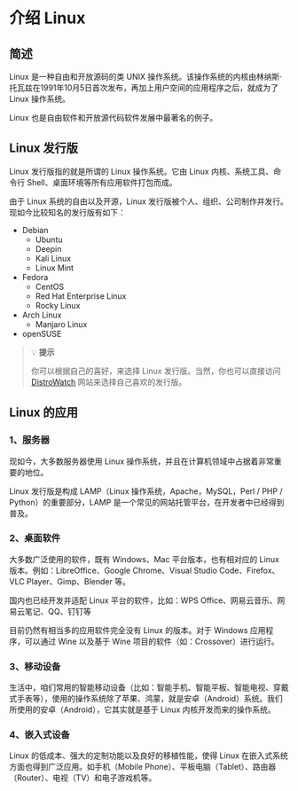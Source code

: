 # 介绍 Linux

## 简述

Linux 是一种自由和开放源码的类 UNIX 操作系统。该操作系统的内核由林纳斯·托瓦兹在1991年10月5日首次发布，再加上用户空间的应用程序之后，就成为了 Linux 操作系统。

Linux 也是自由软件和开放源代码软件发展中最著名的例子。


## Linux 发行版

Linux 发行版指的就是所谓的 Linux 操作系统。它由 Linux 内核、系统工具、命令行 Shell、桌面环境等所有应用软件打包而成。

由于 Linux 系统的自由以及开源，Linux 发行版被个人、组织、公司制作并发行。现如今比较知名的发行版有如下：

- Debian
	- Ubuntu
	- Deepin
	- Kali Linux
	- Linux Mint
- Fedora
	- CentOS
	- Red Hat Enterprise Linux
	- Rocky Linux
- Arch Linux
	- Manjaro Linux
- openSUSE

> 💡 **提示**
>
> 你可以根据自己的喜好，来选择 Linux 发行版。当然，你也可以直接访问 [DistroWatch](https://distrowatch.com/) 网站来选择自己喜欢的发行版。

## Linux 的应用

### 1、服务器

现如今，大多数服务器使用 Linux 操作系统，并且在计算机领域中占据着非常重要的地位。

Linux 发行版是构成 LAMP（Linux 操作系统，Apache，MySQL，Perl / PHP / Python）的重要部分，LAMP 是一个常见的网站托管平台，在开发者中已经得到普及。

### 2、桌面软件

大多数广泛使用的软件，既有 Windows、Mac 平台版本，也有相对应的 Linux 版本。例如：LibreOffice、Google Chrome、Visual Studio Code、Firefox、VLC Player、Gimp、Blender 等。

国内也已经开发并适配 Linux 平台的软件，比如：WPS Office、网易云音乐、网易云笔记、QQ、钉钉等

目前仍然有相当多的应用软件完全没有 Linux 的版本。对于 Windows 应用程序，可以通过 Wine 以及基于 Wine 项目的软件（如：Crossover）进行运行。 

### 3、移动设备

生活中，咱们常用的智能移动设备（比如：智能手机、智能平板、智能电视、穿戴式手表等），使用的操作系统除了苹果、鸿蒙，就是安卓（Android）系统。我们所使用的安卓（Android），它其实就是基于 Linux 内核开发而来的操作系统。

### 4、嵌入式设备

Linux 的低成本、强大的定制功能以及良好的移植性能，使得 Linux 在嵌入式系统方面也得到广泛应用。如手机（Mobile Phone）、平板电脑（Tablet）、路由器（Router）、电视（TV）和电子游戏机等。







